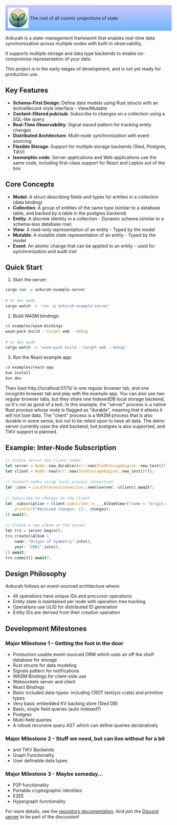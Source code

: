<div style="width:100%; display:flex; background:linear-gradient(0deg, rgba(112,182,255,1) 0%, rgba(200,200,255,1) 100%); padding: 8px; margin: -15px 0 10px 0">
<img src="./logo-128.png" alt="Ankurah Logo" width=64 height=64 style=""/>
<div style="margin: auto 0 auto 5px">The root of all cosmic projections of state</div>
</div>

Ankurah is a state-management framework that enables real-time data synchronization across multiple nodes with built-in observability.

It supports multiple storage and data type backends to enable no-compromise representation of your data.

This project is in the early stages of development, and is not yet ready for production use.

## Key Features

- **Schema-First Design**: Define data models using Rust structs with an ActiveRecord-style interface - View/Mutable
- **Content-filtered pub/sub**: Subscribe to changes on a collection using a SQL-like query
- **Real-Time Observability**: Signal-based pattern for tracking entity changes
- **Distributed Architecture**: Multi-node synchronization with event sourcing
- **Flexible Storage**: Support for multiple storage backends (Sled, Postgres, TiKV)
- **Isomorphic code**: Server applications and Web applications use the same code, including first-class support for React and Leptos out of the box

## Core Concepts

- **Model**: A struct describing fields and types for entities in a collection (data binding)
- **Collection**: A group of entities of the same type (similar to a database table, and backed by a table in the postgres backend)
- **Entity**: A discrete identity in a collection - Dynamic schema (similar to a schema-less database row)
- **View**: A read-only representation of an entity - Typed by the model
- **Mutable**: A mutable state representation of an entity - Typed by the model
- **Event**: An atomic change that can be applied to an entity - used for synchronization and audit trail

## Quick Start

1. Start the server:

```bash
cargo run -p ankurah-example-server

# or dev mode
cargo watch -x 'run -p ankurah-example-server'
```

2. Build WASM bindings:

```bash
cd examples/wasm-bindings
wasm-pack build --target web --debug

# or dev mode
cargo watch -s 'wasm-pack build --target web --debug'
```

3. Run the React example app:

```bash
cd examples/react-app
bun install
bun dev
```

Then load http://localhost:5173/ in one regular browser tab, and one incognito browser tab and play with the example app.
You can also use two regular browser tabs, but they share one IndexedDB local storage backend, so it's not as good of a test.
In this example, the "server" process is a native Rust process whose node is flagged as "durable", meaning that it attests it
will not lose data. The "client" process is a WASM process that is also durable in some sense, but not to be relied upon to have
all data. The demo server currently uses the sled backend, but postgres is also supported, and TiKV support is planned.

## Example: Inter-Node Subscription

```rust
// Create server and client nodes
let server = Node::new_durable(Arc::new(SledStorageEngine::new_test()?));
let client = Node::new(Arc::new(SledStorageEngine::new_test()?));

// Connect nodes using local process connection
let _conn = LocalProcessConnection::new(&server, &client).await?;

// Subscribe to changes on the client
let _subscription = client.subscribe::<_,_,AlbumView>("name = 'Origin of Symmetry'", |changes| {
    println!("Received changes: {}", changes);
}).await?;

// Create a new album on the server
let trx = server.begin();
trx.create(&Album {
    name: "Origin of Symmetry".into(),
    year: "2001".into(),
}).await;
trx.commit().await?;
```

## Design Philosophy

Ankurah follows an event-sourced architecture where:

- All operations have unique IDs and precursor operations
- Entity state is maintained per node with operation tree tracking
- Operations use ULID for distributed ID generation
- Entity IDs are derived from their creation operation

## Development Milestones

### Major Milestone 1 - Getting the foot in the door

- Production-usable event-sourced ORM which uses an off the shelf database for storage
- Rust structs for data modeling
- Signals pattern for notifications
- WASM Bindings for client-side use
- Websockets server and client
- React Bindings
- Basic included data-types: including CRDT text(yrs crate) and primitive types
- Very basic embedded KV backing store (Sled DB)
- Basic, single field queries (auto indexed?)
- Postgres
- Multi-field queries
- A robust recursive query AST which can define queries declaratively

### Major Milestone 2 - Stuff we need, but can live without for a bit

- and TiKV Backends
- Graph Functionality
- User definable data types

### Major Milestone 3 - Maybe someday...

- P2P functionality
- Portable cryptographic identities
- E2EE
- Hypergraph functionality

For more details, see the [repository documentation](https://github.com/ankurah/ankurah).
And join the [Discord server](https://discord.gg/XMUUxsbT5S) to be part of the discussion!
